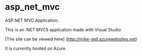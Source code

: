 # asp_net_mvc
ASP.NET MVC Application.

This is an .NET MVC5 application made with Visual Studio.

[The site can be viewed here] (http://mike-gell.azurewebsites.net)

It is currently hosted on Azure.